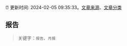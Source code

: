 :alarm_clock: 更新时间: 2024-02-05 09:35:33。[文章来源](/README.md)、[文章分类](/TAGS.md)

## 报告


> 关键字：`报告`、`月报`



